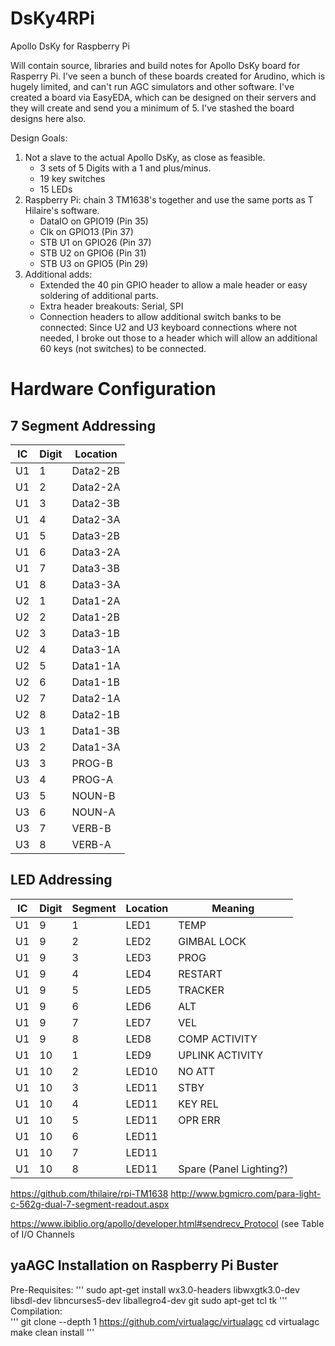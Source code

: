 # DsKy4RPi #
Apollo DsKy for Raspberry Pi

Will contain source, libraries and build notes for Apollo DsKy board for Rasperry Pi. I've seen a bunch of these boards created for Arudino, which is hugely limited, and can't run AGC simulators and other software. I've created a board via EasyEDA, which can be designed on their servers and they will create and send you a minimum of 5. I've stashed the board designs here also.

Design Goals:

1. Not a slave to the actual Apollo DsKy, as close as feasible. 
     * 3 sets of 5 Digits with a 1 and plus/minus.
     * 19 key switches
     * 15 LEDs
2. Raspberry Pi: chain 3 TM1638's together and use the same ports as T Hilaire's software.
     * DataIO on GPIO19 (Pin 35)
     * Clk on GPIO13 (Pin 37)
     * STB U1 on GPIO26 (Pin 37)
     * STB U2 on GPIO6 (Pin 31)
     * STB U3 on GPIO5 (Pin 29)
3. Additional adds:
     * Extended the 40 pin GPIO header to allow a male header or easy soldering of additional parts.
     * Extra header breakouts: Serial, SPI
     * Connection headers to allow additional switch banks to be connected: Since U2 and U3 keyboard connections where not needed, I broke out those to a header which will allow an additional 60 keys (not switches) to be connected. 

# Hardware Configuration #

## 7 Segment Addressing ##

| IC | Digit | Location |
| ---- | ---- | ---------- |
| U1 | 1 | Data2-2B |
| U1 | 2 | Data2-2A |
| U1 | 3 | Data2-3B |
| U1 | 4 | Data2-3A |
| U1 | 5 | Data3-2B |
| U1 | 6 | Data3-2A |
| U1 | 7 | Data3-3B |
| U1 | 8 | Data3-3A |
| U2 | 1 | Data1-2A |
| U2 | 2 | Data1-2B |
| U2 | 3 | Data3-1B |
| U2 | 4 | Data3-1A |
| U2 | 5 | Data1-1A |
| U2 | 6 | Data1-1B |
| U2 | 7 | Data2-1A |
| U2 | 8 | Data2-1B |
| U3 | 1 | Data1-3B |
| U3 | 2 | Data1-3A |
| U3 | 3 | PROG-B |
| U3 | 4 | PROG-A |
| U3 | 5 | NOUN-B |
| U3 | 6 | NOUN-A |
| U3 | 7 | VERB-B |
| U3 | 8 | VERB-A |

## LED Addressing ##

| IC | Digit | Segment | Location | Meaning | 
| ---- | ---- | --- | ---------- | ----------- |
| U1 | 9 | 1 | LED1 | TEMP |
| U1 | 9 | 2 | LED2 | GIMBAL LOCK |
| U1 | 9 | 3 | LED3 | PROG |
| U1 | 9 | 4 | LED4 | RESTART |
| U1 | 9 | 5 | LED5 | TRACKER |
| U1 | 9 | 6 | LED6 | ALT |
| U1 | 9 | 7 | LED7 | VEL |
| U1 | 9 | 8 | LED8 | COMP ACTIVITY |
| U1 | 10 | 1 | LED9 | UPLINK ACTIVITY |
| U1 | 10 | 2 | LED10 | NO ATT |
| U1 | 10 | 3 | LED11 | STBY |
| U1 | 10 | 4 | LED11 | KEY REL |
| U1 | 10 | 5 | LED11 | OPR ERR |
| U1 | 10 | 6 | LED11 |  |
| U1 | 10 | 7 | LED11 |  |
| U1 | 10 | 8 | LED11 | Spare (Panel Lighting?) |



https://github.com/thilaire/rpi-TM1638
http://www.bgmicro.com/para-light-c-562g-dual-7-segment-readout.aspx

https://www.ibiblio.org/apollo/developer.html#sendrecv_Protocol
(see Table of I/O Channels

## yaAGC Installation on Raspberry Pi Buster ##
Pre-Requisites:
'''
sudo apt-get install wx3.0-headers libwxgtk3.0-dev libsdl-dev libncurses5-dev liballegro4-dev git sudo apt-get tcl tk
'''
Compilation:  
'''
git clone --depth 1 https://github.com/virtualagc/virtualagc
cd virtualagc
make clean install
'''
